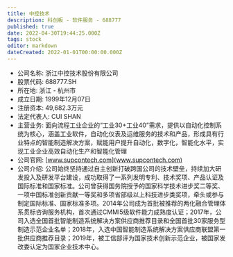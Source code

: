 ```yaml
---
title: 中控技术
description: 科创板 - 软件服务 - 688777
published: true
date: 2022-04-30T19:44:25.000Z
tags: stock
editor: markdown
dateCreated: 2022-01-01T00:00:00.000Z
---
```


- 公司名称: 浙江中控技术股份有限公司
- 股票代码: 688777.SH
- 所在地: 浙江 - 杭州市
- 成立日期: 1999年12月07日
- 注册资本: 49,682.3万元
- 法定代表人: CUI SHAN
- 主营业务: 面向流程工业企业的“工业30+工业40”需求，提供以自动化控制系统为核心，涵盖工业软件，自动化仪表及运维服务的技术和产品，形成具有行业特点的智能制造解决方案，赋能用户提升自动化，数字化，智能化水平，实现工业企业高效自动化生产和智能化管理
- 公司官网: [www.supcontech.com](www.supcontech.com)
- 公司介绍: 公司始终坚持通过自主创新打破跨国公司的技术壁垒，持续加大研发投入及研发平台建设，成功取得了一系列发明专利、技术奖项、产品认证及国际标准和国家标准。公司曾获得国务院授予的国家科学技术进步奖二等奖、一项中国标准创新贡献一等奖和多项省部级以上科技进步类奖项，牵头或参与制定国际标准、国家标准多项。2014年公司成为首批被推荐的两化融合管理体系贯标咨询服务机构，首次通过CMMI5级软件能力成熟度认证；2017年，公司入选全国首批智能制造系统解决方案供应商推荐目录和全国首批30家服务型制造示范企业名单；2018年，入选中国智能制造系统解决方案供应商联盟第一批供应商推荐目录；2019年，被工信部评为国家技术创新示范企业，被国家发改委认定为国家企业技术中心。


